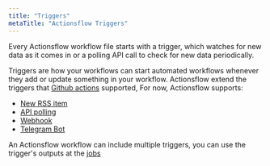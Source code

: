 ```yaml
---
title: "Triggers"
metaTitle: "Actionsflow Triggers"
---
```


Every Actionsflow workflow file starts with a trigger, which watches for new data as it comes in or a polling API call to check for new data periodically.

Triggers are how your workflows can start automated workflows whenever they add or update something in your workflow. Actionsflow extend the triggers that [Github actions](https://docs.github.com/en/actions/reference/events-that-trigger-workflows) supported, For now, Actionsflow supports:

- [New RSS item](/docs/triggers/rss.md)
- [API polling](/docs/triggers/poll.md)
- [Webhook](/docs/triggers/webhook.md)
- [Telegram Bot](/docs/triggers/telegram-bot.md)

An Actionsflow workflow can include multiple triggers, you can use the trigger's outputs at the [jobs](https://docs.github.com/en/actions/reference/workflow-syntax-for-github-actions#jobs)
